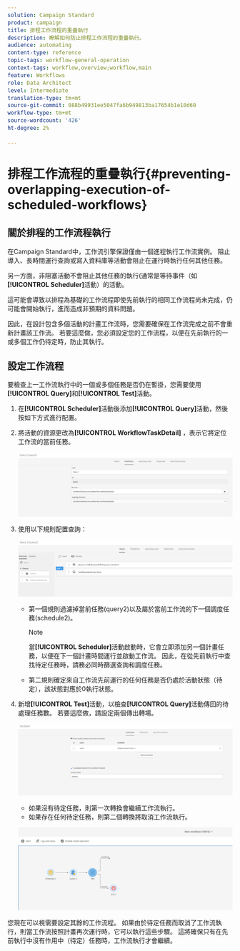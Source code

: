 ```yaml
---
solution: Campaign Standard
product: campaign
title: 排程工作流程的重疊執行
description: 瞭解如何防止排程工作流程的重疊執行。
audience: automating
content-type: reference
topic-tags: workflow-general-operation
context-tags: workflow,overview;workflow,main
feature: Workflows
role: Data Architect
level: Intermediate
translation-type: tm+mt
source-git-commit: 088b49931ee5047fa6b949813ba17654b1e10d60
workflow-type: tm+mt
source-wordcount: '426'
ht-degree: 2%

---
```



# 排程工作流程的重疊執行{#preventing-overlapping-execution-of-scheduled-workflows}

## 關於排程的工作流程執行

在Campaign Standard中，工作流引擎保證僅由一個進程執行工作流實例。 阻止導入、長時間運行查詢或寫入資料庫等活動會阻止在運行時執行任何其他任務。

另一方面，非阻塞活動不會阻止其他任務的執行(通常是等待事件（如&#x200B;**[!UICONTROL Scheduler]**&#x200B;活動）的活動。

這可能會導致以排程為基礎的工作流程即使先前執行的相同工作流程尚未完成，仍可能會開始執行，進而造成非預期的資料問題。

因此，在設計包含多個活動的計畫工作流時，您需要確保在工作流完成之前不會重新計畫該工作流。 若要這麼做，您必須設定您的工作流程，以便在先前執行的一或多個工作仍待定時，防止其執行。

## 設定工作流程

要檢查上一工作流執行中的一個或多個任務是否仍在暫掛，您需要使用&#x200B;**[!UICONTROL Query]**&#x200B;和&#x200B;**[!UICONTROL Test]**&#x200B;活動。

1. 在&#x200B;**[!UICONTROL Scheduler]**&#x200B;活動後添加&#x200B;**[!UICONTROL Query]**&#x200B;活動，然後按如下方式進行配置。

1. 將活動的資源更改為&#x200B;**[!UICONTROL WorkflowTaskDetail]** ，表示它將定位工作流的當前任務。

   ![](assets/scheduled-wkf-resource.png)

1. 使用以下規則配置查詢：

   ![](assets/scheduled-wkf-query.png)

   * 第一個規則過濾掉當前任務(query2)以及屬於當前工作流的下一個調度任務(schedule2)。

      >[!NOTE]
      >
      >當&#x200B;**[!UICONTROL Scheduler]**&#x200B;活動啟動時，它會立即添加另一個計畫任務，以便在下一個計畫時間運行並啟動工作流。 因此，在從先前執行中查找待定任務時，請務必同時篩選查詢和調度任務。

   * 第二規則確定來自工作流先前運行的任何任務是否仍處於活動狀態（待定），該狀態對應於0執行狀態。

1. 新增&#x200B;**[!UICONTROL Test]**&#x200B;活動，以檢查&#x200B;**[!UICONTROL Query]**&#x200B;活動傳回的待處理任務數。 若要這麼做，請設定兩個傳出轉場。

   ![](assets/scheduled-wkf-test.png)

   * 如果沒有待定任務，則第一次轉換會繼續工作流執行。
   * 如果存在任何待定任務，則第二個轉換將取消工作流執行。

   ![](assets/scheduled-wkf-workflow.png)

您現在可以視需要設定其餘的工作流程。 如果由於待定任務而取消了工作流執行，則當工作流按照計畫再次運行時，它可以執行這些步驟。 這將確保只有在先前執行中沒有作用中（待定）任務時，工作流執行才會繼續。
